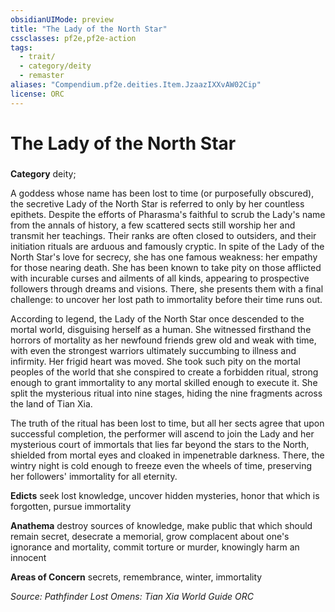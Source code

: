 ```yaml
---
obsidianUIMode: preview
title: "The Lady of the North Star"
cssclasses: pf2e,pf2e-action
tags:
  - trait/
  - category/deity
  - remaster
aliases: "Compendium.pf2e.deities.Item.JzaazIXXvAW02Cip"
license: ORC
---
```

# The Lady of the North Star

### 

**Category** deity; 




A goddess whose name has been lost to time (or purposefully obscured), the secretive Lady of the North Star is referred to only by her countless epithets. Despite the efforts of Pharasma's faithful to scrub the Lady's name from the annals of history, a few scattered sects still worship her and transmit her teachings. Their ranks are often closed to outsiders, and their initiation rituals are arduous and famously cryptic. In spite of the Lady of the North Star's love for secrecy, she has one famous weakness: her empathy for those nearing death. She has been known to take pity on those afflicted with incurable curses and ailments of all kinds, appearing to prospective followers through dreams and visions. There, she presents them with a final challenge: to uncover her lost path to immortality before their time runs out.

According to legend, the Lady of the North Star once descended to the mortal world, disguising herself as a human. She witnessed firsthand the horrors of mortality as her newfound friends grew old and weak with time, with even the strongest warriors ultimately succumbing to illness and infirmity. Her frigid heart was moved. She took such pity on the mortal peoples of the world that she conspired to create a forbidden ritual, strong enough to grant immortality to any mortal skilled enough to execute it. She split the mysterious ritual into nine stages, hiding the nine fragments across the land of Tian Xia.

The truth of the ritual has been lost to time, but all her sects agree that upon successful completion, the performer will ascend to join the Lady and her mysterious court of immortals that lies far beyond the stars to the North, shielded from mortal eyes and cloaked in impenetrable darkness. There, the wintry night is cold enough to freeze even the wheels of time, preserving her followers' immortality for all eternity.

**Edicts** seek lost knowledge, uncover hidden mysteries, honor that which is forgotten, pursue immortality

**Anathema** destroy sources of knowledge, make public that which should remain secret, desecrate a memorial, grow complacent about one's ignorance and mortality, commit torture or murder, knowingly harm an innocent

**Areas of Concern** secrets, remembrance, winter, immortality

*Source: Pathfinder Lost Omens: Tian Xia World Guide*
*ORC*